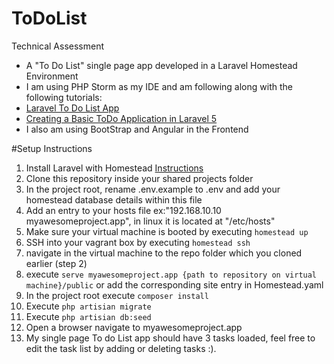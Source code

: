 # ToDoList

Technical Assessment
- A "To Do List" single page app developed in a Laravel Homestead Environment  
- I am using PHP Storm as my IDE and am following along with the following tutorials: 
- [Laravel To Do List App](https://www.youtube.com/watch?v=sfSjm-MwhNM&list=PLfdtiltiRHWGH8AngyP6cp525_R_NExcR&index=1)
- [Creating a Basic ToDo Application in Laravel 5](https://www.flynsarmy.com/2015/02/creating-a-basic-todo-application-in-laravel-5-part-1/)
- I also am using BootStrap and Angular in the Frontend



#Setup Instructions

1. Install Laravel with Homestead [Instructions](http://laravel.com/docs/4.2/homestead#installation-and-setup)
2. Clone this repository inside your shared projects folder 
3. In the project root, rename .env.example to .env and add your homestead database details within this file 
3. Add an entry to your hosts file ex:"192.168.10.10  myawesomeproject.app", in linux it is located at "/etc/hosts"
4. Make sure your virtual machine is booted by executing `homestead up`
4. SSH into your vagrant box by executing `homestead ssh` 
5. navigate in the virtual machine to the repo folder which you cloned earlier (step 2) 
6. execute `serve myawesomeproject.app {path to repository on virtual machine}/public` or add the corresponding site entry in Homestead.yaml 
7. In the project root execute `composer install`
8. Execute `php artisian migrate`
9. Execute `php artisian db:seed`
10. Open a browser navigate to myawesomeproject.app
11. My single page To do List app should have 3 tasks loaded, feel free to edit the task list by adding or deleting tasks :).
